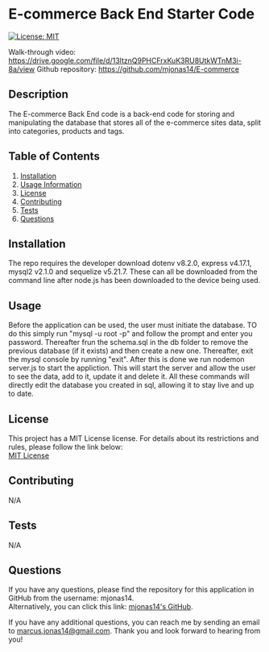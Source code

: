 # E-commerce Back End Starter Code

  [![License: MIT](https://img.shields.io/badge/License-MIT-yellow.svg)](https://opensource.org/licenses/MIT)

  Walk-through video: https://drive.google.com/file/d/13ltznQ9PHCFrxKuK3RU8UtkWTnM3i-8a/view
  Github repository: https://github.com/mjonas14/E-commerce 

  ## Description
  The E-commerce Back End code is a back-end code for storing and manipulating the database that stores all of the e-commerce sites data, split into categories, products and tags. 
  
  ## Table of Contents
  1. [Installation](#installation)
  2. [Usage Information](#usage)
  3. [License](#license)
  4. [Contributing](#contributing)
  5. [Tests](#tests)
  6. [Questions](#questions)

  ## Installation
  The repo requires the developer download dotenv v8.2.0, express v4.17.1, mysql2 v2.1.0 and sequelize v5.21.7. These can all be downloaded from the command line after node.js has been downloaded to the device being used. 

  ## Usage
  Before the application can be used, the user must initiate the database. TO do this simply run "mysql -u root -p" and follow the prompt and enter you password. Thereafter frun the schema.sql in the db folder to remove the previous database (if it exists) and then create a new one. Thereafter, exit the mysql console by running "exit". After this is done we run nodemon server.js to start the appliction. This will start the server and allow the user to see the data, add to it, update it and delete it. All these commands will directly edit the database you created in sql, allowing it to stay live and up to date. 

  ## License
  This project has a MIT License license. For details about its restrictions and rules, please follow the link below:  
    [MIT License](https://opensource.org/licenses/MIT)  
    

  ## Contributing
  N/A

  ## Tests
  N/A

  ## Questions
  If you have any questions, please find the repository for this application in GitHub from the username: mjonas14.  
  Alternatively, you can click this link: [mjonas14's GitHub](https://github.com/mjonas14).

  If you have any additional questions, you can reach me by sending an email to marcus.jonas14@gmail.com. Thank you and look forward to hearing from you! 
